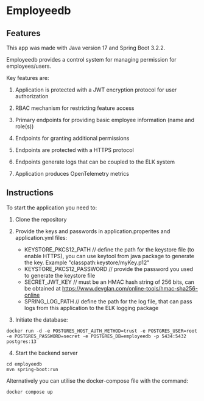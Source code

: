 # Employeedb
 
## Features

This app was made with Java version 17 and Spring Boot 3.2.2.

Employeedb provides a control system for managing permission for employees/users. 

Key features are:

1) Application is protected with a JWT encryption protocol for user authorization

2) RBAC mechanism for restricting feature access

3) Primary endpoints for providing basic employee information (name and role(s))

4) Endpoints for granting additional permissions

5) Endpoints are protected with a HTTPS protocol

6) Endpoints generate logs that can be coupled to the ELK system

7) Application produces OpenTelemetry metrics 

## Instructions


To start the application you need to:

1) Clone the repository

2) Provide the keys and passwords in application.properites and application.yml files:
    - KEYSTORE_PKCS12_PATH // define the path for the keystore file (to enable HTTPS), you can use keytool from java package to generate the key. Example "classpath:keystore/myKey.p12"
    - KEYSTORE_PKCS12_PASSWORD // provide the password you used to generate the keystore file 
    - SECRET_JWT_KEY // must be an HMAC hash string of 256 bits, can be obtained at https://www.devglan.com/online-tools/hmac-sha256-online
    - SPRING_LOG_PATH // define the path for the log file, that can pass logs from this application to the ELK logging package

3) Initiate the database:
```
docker run -d -e POSTGRES_HOST_AUTH_METHOD=trust -e POSTGRES_USER=root -e POSTGRES_PASSWORD=secret -e POSTGRES_DB=employeedb -p 5434:5432 postgres:13
```

4) Start the backend server 
``` 
cd employeedb
mvn spring-boot:run
``` 

Alternatively you can utilise the docker-compose file with the command:
```
docker compose up  
```
 
